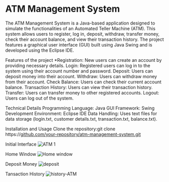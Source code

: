 # ATM Management System

The ATM Management System is a Java-based application designed to simulate the functionalities of an Automated Teller Machine (ATM). 
This system allows users to register, log in, deposit, withdraw, transfer money, check their account balance, and view their transaction history. 
The project features a graphical user interface (GUI) built using Java Swing and is developed using the Eclipse IDE.

Features of the project 
  *Registration: New users can create an account by providing necessary details.
  Login: Registered users can log in to the system using their account number and password.
  Deposit: Users can deposit money into their account.
  Withdraw: Users can withdraw money from their account.
  Check Balance: Users can check their current account balance.
  Transaction History: Users can view their transaction history.
  Transfer: Users can transfer money to other registered accounts.
  Logout: Users can log out of the system.

Technical Details
Programming Language: Java
GUI Framework: Swing
Development Environment: Eclipse IDE
Data Handling: Uses text files for data storage (login.txt, customer details.txt, transaction.txt, balance.txt).

Installation and Usage
Clone the repository:git clone https://[github.com/your-repository/atm-management-system.git](https://github.com/AdithyaRathnayka/ATM-Project/)

Initial Interface 
![ATM 1](https://github.com/AdithyaRathnayka/ATM-Project/assets/99322651/82bd8135-294e-4330-8781-eaa071848ca5)

Home Window 
![Home window](https://github.com/AdithyaRathnayka/ATM-Project/assets/99322651/0177e3c6-daca-45f0-8d74-0286c82597f3)

Deposit Money
![deposit ](https://github.com/AdithyaRathnayka/ATM-Project/assets/99322651/dee3bf72-ed81-4a9f-b270-3c5b2ee755d9)

Tansaction History 
![history-ATM](https://github.com/AdithyaRathnayka/ATM-Project/assets/99322651/0ac2d265-f556-4603-8773-0d807214be38)



